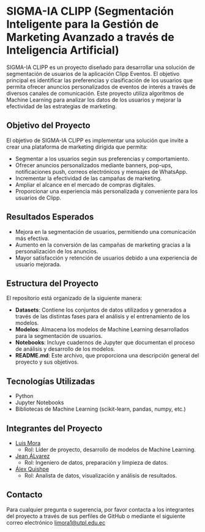 # SIGMA-IA CLIPP (Segmentación Inteligente para la Gestión de Marketing Avanzado a través de Inteligencia Artificial)

SIGMA-IA CLIPP es un proyecto diseñado para desarrollar una solución de segmentación de usuarios de la aplicación Clipp Eventos. El objetivo principal es identificar las preferencias y clasificación de los usuarios que permita ofrecer anuncios personalizados de eventos de interés a través de diversos canales de comunicación. Este proyecto utiliza algoritmos de Machine Learning para analizar los datos de los usuarios y mejorar la efectividad de las estrategias de marketing.

## Objetivo del Proyecto

El objetivo de SIGMA-IA CLIPP es implementar una solución que invite a crear una plataforma de marketing dirigida que permita:

- Segmentar a los usuarios según sus preferencias y comportamiento.
- Ofrecer anuncios personalizados mediante banners, pop-ups, notificaciones push, correos electrónicos y mensajes de WhatsApp.
- Incrementar la efectividad de las campañas de marketing.
- Ampliar el alcance en el mercado de compras digitales.
- Proporcionar una experiencia más personalizada y conveniente para los usuarios de Clipp.

## Resultados Esperados

- Mejora en la segmentación de usuarios, permitiendo una comunicación más efectiva.
- Aumento en la conversión de las campañas de marketing gracias a la personalización de los anuncios.
- Mayor satisfacción y retención de usuarios debido a una experiencia de usuario mejorada.

## Estructura del Proyecto

El repositorio está organizado de la siguiente manera:

- **Datasets**: Contiene los conjuntos de datos utilizados y generados a través de las distintas fases para el análisis y el entrenamiento de los modelos.
- **Modelos**: Almacena los modelos de Machine Learning desarrollados para la segmentación de usuarios.
- **Notebooks**: Incluye cuadernos de Jupyter que documentan el proceso de análisis y desarrollo de los modelos.
- **README.md**: Este archivo, que proporciona una descripción general del proyecto y sus objetivos.

## Tecnologías Utilizadas

- Python
- Jupyter Notebooks
- Bibliotecas de Machine Learning (scikit-learn, pandas, numpy, etc.)

## Integrantes del Proyecto

- [Luis Mora](https://github.com/ljmor)
  - Rol: Líder de proyecto, desarrollo de modelos de Machine Learning.
- [Jean ÁLvarez](https://github.com/integrante2)
  - Rol: Ingeniero de datos, preparación y limpieza de datos.
- [Álex Quishpe](https://github.com/integrante3)
  - Rol: Analista de datos, visualización y análisis de resultados.

## Contacto

Para cualquier pregunta o sugerencia, por favor contacta a los integrantes del proyecto a través de sus perfiles de GitHub o mediante 
el siguiente correo electrónico ljmora1@utpl.edu.ec